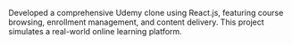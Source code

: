 Developed a comprehensive Udemy clone using React.js, featuring course browsing, enrollment management, and content delivery. This project simulates a real-world online learning platform.

